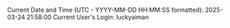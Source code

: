 Current Date and Time (UTC - YYYY-MM-DD HH:MM:SS formatted): 2025-03-24 21:58:00
Current User's Login: luckyaiman
